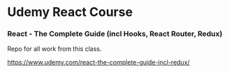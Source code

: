 # Udemy React Course
### React - The Complete Guide (incl Hooks, React Router, Redux)

Repo for all work from this class. 

https://www.udemy.com/react-the-complete-guide-incl-redux/
